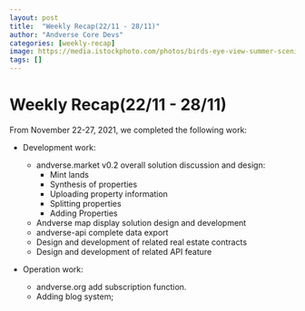 ```yaml
---
layout: post
title:  "Weekly Recap(22/11 - 28/11)"
author: "Andverse Core Devs"
categories: [weekly-recap]
image: https://media.istockphoto.com/photos/birds-eye-view-summer-scenic-landscape-at-sunset-picture-id803068120?b=1&k=20&m=803068120&s=170667a&w=0&h=l9Bc7qCRUVhXqGlIA5hsrdBf_l9zjpimk6zAoARpaTE=
tags: []
---
```


# Weekly Recap(22/11 - 28/11)

From November 22-27, 2021, we completed the following work:

- Development work:
    - andverse.market v0.2 overall solution discussion and design:
        - Mint lands
        - Synthesis of properties
        - Uploading property information
        - Splitting properties
        - Adding Properties
    - Andverse map display solution design and development
    - andverse-api complete data export 
    - Design and development of related real estate contracts
    - Design and development of related API feature 

- Operation work:
    - andverse.org add subscription function.
    - Adding blog system;

